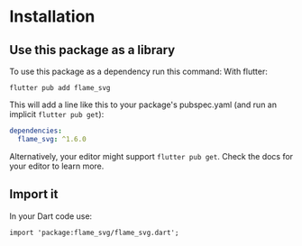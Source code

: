 # Installation

## Use this package as a library

To use this package as a dependency run this command:
With flutter:

```
flutter pub add flame_svg
```

This will add a line like this to your package's pubspec.yaml (and run an implicit `flutter pub get`):

```yaml
dependencies:
  flame_svg: ^1.6.0
```

Alternatively, your editor might support `flutter pub get`. Check the docs for your editor to learn more.

## Import it

In your Dart code use:

```
import 'package:flame_svg/flame_svg.dart';
```
